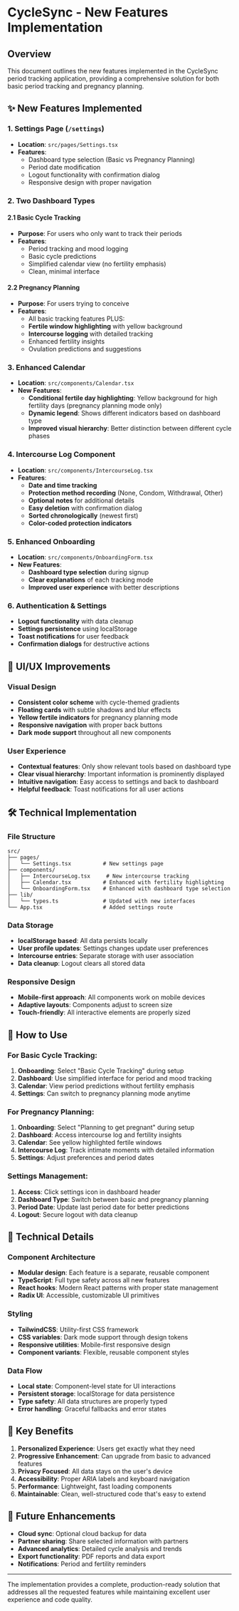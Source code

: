 # CycleSync - New Features Implementation

## Overview

This document outlines the new features implemented in the CycleSync period tracking application, providing a comprehensive solution for both basic period tracking and pregnancy planning.

## ✨ New Features Implemented

### 1. Settings Page (`/settings`)

- **Location**: `src/pages/Settings.tsx`
- **Features**:
  - Dashboard type selection (Basic vs Pregnancy Planning)
  - Period date modification
  - Logout functionality with confirmation dialog
  - Responsive design with proper navigation

### 2. Two Dashboard Types

#### 2.1 Basic Cycle Tracking

- **Purpose**: For users who only want to track their periods
- **Features**:
  - Period tracking and mood logging
  - Basic cycle predictions
  - Simplified calendar view (no fertility emphasis)
  - Clean, minimal interface

#### 2.2 Pregnancy Planning

- **Purpose**: For users trying to conceive
- **Features**:
  - All basic tracking features PLUS:
  - **Fertile window highlighting** with yellow background
  - **Intercourse logging** with detailed tracking
  - Enhanced fertility insights
  - Ovulation predictions and suggestions

### 3. Enhanced Calendar

- **Location**: `src/components/Calendar.tsx`
- **New Features**:
  - **Conditional fertile day highlighting**: Yellow background for high fertility days (pregnancy planning mode only)
  - **Dynamic legend**: Shows different indicators based on dashboard type
  - **Improved visual hierarchy**: Better distinction between different cycle phases

### 4. Intercourse Log Component

- **Location**: `src/components/IntercourseLog.tsx`
- **Features**:
  - **Date and time tracking**
  - **Protection method recording** (None, Condom, Withdrawal, Other)
  - **Optional notes** for additional details
  - **Easy deletion** with confirmation dialog
  - **Sorted chronologically** (newest first)
  - **Color-coded protection indicators**

### 5. Enhanced Onboarding

- **Location**: `src/components/OnboardingForm.tsx`
- **New Features**:
  - **Dashboard type selection** during signup
  - **Clear explanations** of each tracking mode
  - **Improved user experience** with better descriptions

### 6. Authentication & Settings

- **Logout functionality** with data cleanup
- **Settings persistence** using localStorage
- **Toast notifications** for user feedback
- **Confirmation dialogs** for destructive actions

## 🎨 UI/UX Improvements

### Visual Design

- **Consistent color scheme** with cycle-themed gradients
- **Floating cards** with subtle shadows and blur effects
- **Yellow fertile indicators** for pregnancy planning mode
- **Responsive navigation** with proper back buttons
- **Dark mode support** throughout all new components

### User Experience

- **Contextual features**: Only show relevant tools based on dashboard type
- **Clear visual hierarchy**: Important information is prominently displayed
- **Intuitive navigation**: Easy access to settings and back to dashboard
- **Helpful feedback**: Toast notifications for all user actions

## 🛠 Technical Implementation

### File Structure

```
src/
├── pages/
│   └── Settings.tsx          # New settings page
├── components/
│   ├── IntercourseLog.tsx     # New intercourse tracking
│   ├── Calendar.tsx          # Enhanced with fertility highlighting
│   └── OnboardingForm.tsx    # Enhanced with dashboard type selection
├── lib/
│   └── types.ts              # Updated with new interfaces
└── App.tsx                   # Added settings route
```

### Data Storage

- **localStorage based**: All data persists locally
- **User profile updates**: Settings changes update user preferences
- **Intercourse entries**: Separate storage with user association
- **Data cleanup**: Logout clears all stored data

### Responsive Design

- **Mobile-first approach**: All components work on mobile devices
- **Adaptive layouts**: Components adjust to screen size
- **Touch-friendly**: All interactive elements are properly sized

## 🚀 How to Use

### For Basic Cycle Tracking:

1. **Onboarding**: Select "Basic Cycle Tracking" during setup
2. **Dashboard**: Use simplified interface for period and mood tracking
3. **Calendar**: View period predictions without fertility emphasis
4. **Settings**: Can switch to pregnancy planning mode anytime

### For Pregnancy Planning:

1. **Onboarding**: Select "Planning to get pregnant" during setup
2. **Dashboard**: Access intercourse log and fertility insights
3. **Calendar**: See yellow highlighted fertile windows
4. **Intercourse Log**: Track intimate moments with detailed information
5. **Settings**: Adjust preferences and period dates

### Settings Management:

1. **Access**: Click settings icon in dashboard header
2. **Dashboard Type**: Switch between basic and pregnancy planning
3. **Period Date**: Update last period date for better predictions
4. **Logout**: Secure logout with data cleanup

## 🔧 Technical Details

### Component Architecture

- **Modular design**: Each feature is a separate, reusable component
- **TypeScript**: Full type safety across all new features
- **React hooks**: Modern React patterns with proper state management
- **Radix UI**: Accessible, customizable UI primitives

### Styling

- **TailwindCSS**: Utility-first CSS framework
- **CSS variables**: Dark mode support through design tokens
- **Responsive utilities**: Mobile-first responsive design
- **Component variants**: Flexible, reusable component styles

### Data Flow

- **Local state**: Component-level state for UI interactions
- **Persistent storage**: localStorage for data persistence
- **Type safety**: All data structures are properly typed
- **Error handling**: Graceful fallbacks and error states

## 🎯 Key Benefits

1. **Personalized Experience**: Users get exactly what they need
2. **Progressive Enhancement**: Can upgrade from basic to advanced features
3. **Privacy Focused**: All data stays on the user's device
4. **Accessibility**: Proper ARIA labels and keyboard navigation
5. **Performance**: Lightweight, fast loading components
6. **Maintainable**: Clean, well-structured code that's easy to extend

## 🔮 Future Enhancements

- **Cloud sync**: Optional cloud backup for data
- **Partner sharing**: Share selected information with partners
- **Advanced analytics**: Detailed cycle analysis and trends
- **Export functionality**: PDF reports and data export
- **Notifications**: Period and fertility reminders

---

The implementation provides a complete, production-ready solution that addresses all the requested features while maintaining excellent user experience and code quality.
